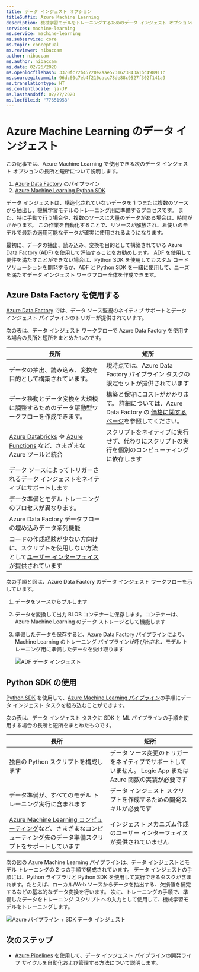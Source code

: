 ```yaml
---
title: データ インジェスト オプション
titleSuffix: Azure Machine Learning
description: 機械学習モデルをトレーニングするためのデータ インジェスト オプションについて説明します。
services: machine-learning
ms.service: machine-learning
ms.subservice: core
ms.topic: conceptual
ms.reviewer: nibaccam
author: nibaccam
ms.author: nibaccam
ms.date: 02/26/2020
ms.openlocfilehash: 3370fc72b45720e2aae5731623843a1bc498911c
ms.sourcegitcommit: 96dc60c7eb4f210cacc78de88c9527f302f141a9
ms.translationtype: HT
ms.contentlocale: ja-JP
ms.lasthandoff: 02/27/2020
ms.locfileid: "77651953"
---
```

# <a name="data-ingestion-in-azure-machine-learning"></a>Azure Machine Learning のデータ インジェスト

この記事では、Azure Machine Learning で使用できる次のデータ インジェスト オプションの長所と短所について説明します。 

1. [Azure Data Factory](#use-azure-data-factory) のパイプライン
2. [Azure Machine Learning Python SDK](#use-the-python-sdk)

データ インジェストは、構造化されていないデータを 1 つまたは複数のソースから抽出し、機械学習モデルのトレーニング用に準備するプロセスです。 また、特に手動で行う場合や、複数のソースに大量のデータがある場合は、時間がかかります。 この作業を自動化することで、リソースが解放され、お使いのモデルで最新の適用可能なデータが確実に使用されるようになります。

最初に、データの抽出、読み込み、変換を目的として構築されている Azure Data Factory (ADF) を使用して評価することをお勧めします。 ADF を使用して要件を満たすことができない場合は、Python SDK を使用してカスタム コード ソリューションを開発するか、ADF と Python SDK を一緒に使用して、ニーズを満たすデータ インジェスト ワークフロー全体を作成できます。

## <a name="use-azure-data-factory"></a>Azure Data Factory を使用する

[Azure Data Factory](https://docs.microsoft.com/azure/data-factory/introduction) では、データ ソース監視のネイティブ サポートとデータ インジェスト パイプラインのトリガーが提供されています。  

次の表は、データ インジェスト ワークフローで Azure Data Factory を使用する場合の長所と短所をまとめたものです。

|長所|短所
---|---
データの抽出、読み込み、変換を目的として構築されています。|現時点では、Azure Data Factory パイプライン タスクの限定セットが提供されています 
データ移動とデータ変換を大規模に調整するためのデータ駆動型ワークフローを作成できます。|構築と保守にコストがかかります。 詳細については、Azure Data Factory の [価格に関するページ](https://azure.microsoft.com/pricing/details/data-factory/data-pipeline/)を参照してください。
[Azure Databricks](https://docs.microsoft.com/azure/data-factory/transform-data-using-databricks-notebook) や [Azure Functions](https://docs.microsoft.com/azure/data-factory/control-flow-azure-function-activity) など、さまざまな Azure ツールと統合 | スクリプトをネイティブに実行せず、代わりにスクリプトの実行を個別のコンピューティングに依存します 
データ ソースによってトリガーされるデータ インジェストをネイティブにサポートします| 
データ準備とモデル トレーニングのプロセスが異なります。|
Azure Data Factory データフローの埋め込みデータ系列機能|
コードの作成経験が少ない方向けに、スクリプトを使用しない方法として[ユーザー インターフェイス](https://docs.microsoft.com/azure/data-factory/quickstart-create-data-factory-portal)が提供されています |

次の手順と図は、Azure Data Factory のデータ インジェスト ワークフローを示しています。

1. データをソースからプルします
1. データを変換して出力 BLOB コンテナーに保存します。コンテナーは、Azure Machine Learning のデータ ストレージとして機能します
1. 準備したデータを保存すると、Azure Data Factory パイプラインにより、Machine Learning のトレーニング パイプラインが呼び出され、モデル トレーニング用に準備したデータを受け取ります


    ![ADF データ インジェスト](media/concept-data-ingestion/data-ingest-option-one.svg)

## <a name="use-the-python-sdk"></a>Python SDK の使用 

[Python SDK](https://docs.microsoft.com/python/api/overview/azureml-sdk/?view=azure-ml-py) を使用して、[Azure Machine Learning パイプライン](how-to-create-your-first-pipeline.md)の手順にデータ インジェスト タスクを組み込むことができます。

次の表は、データ インジェスト タスクに SDK と ML パイプラインの手順を使用する場合の長所と短所をまとめたものです。

長所| 短所
---|---
独自の Python スクリプトを構成します | データ ソース変更のトリガーをネイティブでサポートしていません。 Logic App または Azure 関数の実装が必要です
データ準備が、すべてのモデル トレーニング実行に含まれます|データ インジェスト スクリプトを作成するための開発スキルが必要です
[Azure Machine Learning コンピューティング](concept-compute-target.md#azure-machine-learning-compute-managed)など、さまざまなコンピューティング先のデータ準備スクリプトをサポートしています |インジェスト メカニズム作成のユーザー インターフェイスが提供されていません

次の図の Azure Machine Learning パイプラインは、データ インジェストとモデル トレーニングの 2 つの手順で構成されています。 データ インジェストの手順には、Python ライブラリと Python SDK を使用して実行できるタスクが含まれます。たとえば、ローカル/Web ソースからデータを抽出する、欠損値を補完するなどの基本的なデータ変換を行います。 次に、トレーニングの手順で、準備したデータをトレーニング スクリプトへの入力として使用して、機械学習モデルをトレーニングします。 

![Azure パイプライン + SDK データ インジェスト](media/concept-data-ingestion/data-ingest-option-two.png)

## <a name="next-steps"></a>次のステップ

* [Azure Pipelines](how-to-cicd-data-ingestion.md) を使用して、データ インジェスト パイプラインの開発ライフ サイクルを自動化および管理する方法について説明します。